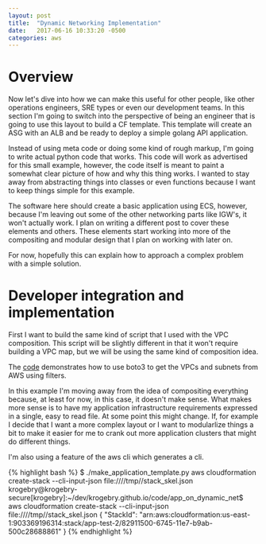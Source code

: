```yaml
---
layout: post
title:  "Dynamic Networking Implementation"
date:   2017-06-16 10:33:20 -0500
categories: aws
---
```


<h1>Overview</h1>

<p>
Now let's dive into how we can make this useful for other people, like other operations engineers, SRE types or
even our development teams.  In this section I'm going to switch into the perspective of being an engineer that
is going to use this layout to build a CF template.  This template will create an ASG with an ALB and be ready
to deploy a simple golang API application.
</p>

<p>
Instead of using meta code or doing some kind of rough markup, I'm going to write actual python code that works.
This code will work as advertised for this small example, however, the code itself is meant to paint a somewhat
clear picture of how and why this thing works.  I wanted to stay away from abstracting things into classes or
even functions because I want to keep things simple for this example.
</p>

<p>
The software here should create a basic application using ECS, however, because I'm leaving out some of the other
networking parts like IGW's, it won't actually work.  I plan on writing a different post to cover these elements
and others.  These elements start working into more of the compositing and modular design that I plan on working
with later on.
</p>

<p>
For now, hopefully this can explain how to approach a complex problem with a simple solution.
</p>

<h1>Developer integration and implementation</h1>

<p>
First I want to build the same kind of script that I used with the VPC composition.  This script will be slightly
different in that it won't require building a VPC map, but we will be using the same kind of composition idea.
</p>

<p>
The <a href="https://github.com/krogebry/krogebry.github.io/blob/master/code/app_on_dynamic_net/make_application_template.py">code</a> demonstrates how to use boto3 to get the VPCs and subnets from AWS using filters.
</p>

<p>
In this example I'm moving away from the idea of compositing everything because, at least for now, in this case, it
doesn't make sense.  What makes more sense is to have my application infrastructure requirements expressed in a single,
easy to read file.  At some point this might change.  If, for example I decide that I want a more complex layout
or I want to modularlize things a bit to make it easier for me to crank out more application clusters that might
do different things.
</p>

<p>
I'm also using a feature of the aws cli which generates a cli.
</p>

{% highlight bash %}
$ ./make_application_template.py
aws cloudformation create-stack --cli-input-json file:////tmp//stack_skel.json
krogebry@krogebry-secure[krogebry]:~/dev/krogebry.github.io/code/app_on_dynamic_net$ aws cloudformation create-stack --cli-input-json file:////tmp//stack_skel.json
{
    "StackId": "arn:aws:cloudformation:us-east-1:903369196314:stack/app-test-2/82911500-6745-11e7-b9ab-500c28688861"
}
{% endhighlight %}
